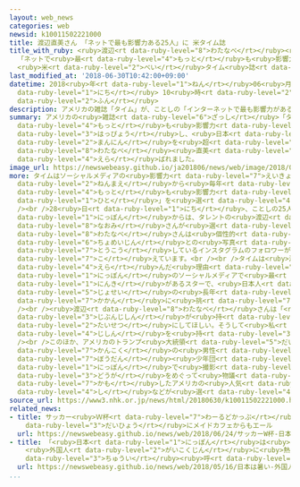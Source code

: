 ```yaml
---
layout: web_news
categories: web
newsid: k10011502221000
title: 渡辺直美さん 「ネットで最も影響力ある25人」に 米タイム誌
title_with_ruby: <ruby>渡辺<rt data-ruby-level="8">わたなべ</rt></ruby><ruby>直美<rt data-ruby-level="8">なおみ</rt></ruby>さん
  「ネットで<ruby>最<rt data-ruby-level="4">もっと</rt></ruby>も<ruby>影響力<rt data-ruby-level="7">えいきょうりょく</rt></ruby>ある25人」に
  <ruby>米<rt data-ruby-level="2">べい</rt></ruby>タイム<ruby>誌<rt data-ruby-level="6">し</rt></ruby>
last_modified_at: '2018-06-30T10:42:00+09:00'
datetime: 2018<ruby>年<rt data-ruby-level="1">ねん</rt></ruby>06<ruby>月<rt data-ruby-level="1">がつ</rt></ruby>30<ruby>日<rt
  data-ruby-level="1">にち</rt></ruby> 10<ruby>時<rt data-ruby-level="2">じ</rt></ruby>42<ruby>分<rt
  data-ruby-level="2">ふん</rt></ruby>
description: アメリカの雑誌「タイム」が、ことしの「インターネットで最も影響力がある25人」を発表し、日本からはＳＮＳのインスタグラムのフォロワーが800万人を超えるタレントの渡辺直美さんが選ばれました。
summary: アメリカの<ruby>雑誌<rt data-ruby-level="6">ざっし</rt></ruby>「タイム」が、ことしの「インターネットで<ruby>最<rt
  data-ruby-level="4">もっと</rt></ruby>も<ruby>影響力<rt data-ruby-level="7">えいきょうりょく</rt></ruby>がある25人」を<ruby>発表<rt
  data-ruby-level="3">はっぴょう</rt></ruby>し、<ruby>日本<rt data-ruby-level="1">にっぽん</rt></ruby>からはＳＮＳのインスタグラムのフォロワーが800<ruby>万人<rt
  data-ruby-level="2">まんにん</rt></ruby>を<ruby>超<rt data-ruby-level="7">こ</rt></ruby>えるタレントの<ruby>渡辺<rt
  data-ruby-level="8">わたなべ</rt></ruby><ruby>直美<rt data-ruby-level="8">なおみ</rt></ruby>さんが<ruby>選<rt
  data-ruby-level="4">えら</rt></ruby>ばれました。
image_url: https://newswebeasy.github.io/ja201806/news/web/image/2018/06/30/K10011502221_1806301039_1806301042_01_02.jpg
more: タイムはソーシャルメディアの<ruby>影響力<rt data-ruby-level="7">えいきょうりょく</rt></ruby>などをもとに、３<ruby>年前<rt
  data-ruby-level="2">ねんまえ</rt></ruby>から<ruby>毎年<rt data-ruby-level="2">まいとし</rt></ruby>、「インターネットで<ruby>最<rt
  data-ruby-level="4">もっと</rt></ruby>も<ruby>影響力<rt data-ruby-level="7">えいきょうりょく</rt></ruby>がある<ruby>人<rt
  data-ruby-level="1">ひと</rt></ruby>」を<ruby>選<rt data-ruby-level="4">えら</rt></ruby>んでいます。<br
  /><br />28<ruby>日<rt data-ruby-level="1">にち</rt></ruby>、ことしの25人が<ruby>発表<rt data-ruby-level="3">はっぴょう</rt></ruby>され、<ruby>日本<rt
  data-ruby-level="1">にっぽん</rt></ruby>からは、タレントの<ruby>渡辺<rt data-ruby-level="8">わたなべ</rt></ruby><ruby>直美<rt
  data-ruby-level="8">なおみ</rt></ruby>さんが<ruby>選<rt data-ruby-level="4">えら</rt></ruby>ばれました。<ruby>渡辺<rt
  data-ruby-level="8">わたなべ</rt></ruby>さんは<ruby>個性的<rt data-ruby-level="5">こせいてき</rt></ruby>なファッションや<ruby>著名人<rt
  data-ruby-level="6">ちょめいじん</rt></ruby>との<ruby>写真<rt data-ruby-level="3">しゃしん</rt></ruby>などを<ruby>投稿<rt
  data-ruby-level="7">とうこう</rt></ruby>しているインスタグラムのフォロワーが800<ruby>万人<rt data-ruby-level="2">まんにん</rt></ruby>を<ruby>超<rt
  data-ruby-level="7">こ</rt></ruby>えています。<br /><br />タイムは<ruby>渡辺<rt data-ruby-level="8">わたなべ</rt></ruby>さんを<ruby>選<rt
  data-ruby-level="4">えら</rt></ruby>んだ<ruby>理由<rt data-ruby-level="3">りゆう</rt></ruby>について、「<ruby>日本<rt
  data-ruby-level="1">にっぽん</rt></ruby>のソーシャルメディアで<ruby>最<rt data-ruby-level="4">もっと</rt></ruby>も<ruby>人気<rt
  data-ruby-level="1">にんき</rt></ruby>があるスターで、<ruby>日本人<rt data-ruby-level="1">にほんじん</rt></ruby><ruby>女性<rt
  data-ruby-level="5">じょせい</rt></ruby>の<ruby>長年<rt data-ruby-level="2">ながねん</rt></ruby>のステレオタイプに<ruby>果敢<rt
  data-ruby-level="7">かかん</rt></ruby>に<ruby>挑<rt data-ruby-level="7">いど</rt></ruby>んでいる」などとしています。<br
  /><br /><ruby>渡辺<rt data-ruby-level="8">わたなべ</rt></ruby>さんは「<ruby>皆<rt data-ruby-level="7">みな</rt></ruby>さんには<ruby>自分自身<rt
  data-ruby-level="3">じぶんじしん</rt></ruby>が<ruby>持<rt data-ruby-level="3">も</rt></ruby>っているものを<ruby>大切<rt
  data-ruby-level="2">たいせつ</rt></ruby>にしてほしい。そうして<ruby>私<rt data-ruby-level="8">わたし</rt></ruby>は<ruby>自信<rt
  data-ruby-level="4">じしん</rt></ruby>を<ruby>持<rt data-ruby-level="3">も</rt></ruby>つことができました」とコメントしています。<br
  /><br />このほか、アメリカのトランプ<ruby>大統領<rt data-ruby-level="5">だいとうりょう</rt></ruby>や、<ruby>韓国<rt
  data-ruby-level="7">かんこく</rt></ruby>の<ruby>男性<rt data-ruby-level="5">だんせい</rt></ruby>アイドルグループ「<ruby>防弾<rt
  data-ruby-level="7">ぼうだん</rt></ruby><ruby>少年団<rt data-ruby-level="5">しょうねんだん</rt></ruby>」、それに<ruby>日本<rt
  data-ruby-level="1">にっぽん</rt></ruby>で<ruby>撮影<rt data-ruby-level="7">さつえい</rt></ruby>した<ruby>動画<rt
  data-ruby-level="3">どうが</rt></ruby>をめぐって<ruby>物議<rt data-ruby-level="4">ぶつぎ</rt></ruby>を<ruby>醸<rt
  data-ruby-level="7">かも</rt></ruby>したアメリカの<ruby>人気<rt data-ruby-level="1">にんき</rt></ruby>ユーチューバー、ローガン・ポール<ruby>氏<rt
  data-ruby-level="4">し</rt></ruby>などが<ruby>選<rt data-ruby-level="4">えら</rt></ruby>ばれています。
source_url: https://www3.nhk.or.jp/news/html/20180630/k10011502221000.html
related_news:
- title: サッカー<ruby>Ｗ杯<rt data-ruby-level="7">わーるどかっぷ</rt></ruby> <ruby>日本<rt data-ruby-level="1">にっぽん</rt></ruby><ruby>代表<rt
    data-ruby-level="3">だいひょう</rt></ruby>にメイドカフェからもエール
  url: https://newswebeasy.github.io/news/web/2018/06/24/サッカーW杯-日本代表にメイドカフェからもエール
- title: 「<ruby>日本<rt data-ruby-level="1">にっぽん</rt></ruby>は<ruby>暑<rt data-ruby-level="3">あつ</rt></ruby>い！」
    <ruby>外国人<rt data-ruby-level="2">がいこくじん</rt></ruby>に<ruby>熱中症<rt data-ruby-level="7">ねっちゅうしょう</rt></ruby><ruby>注意<rt
    data-ruby-level="3">ちゅうい</rt></ruby><ruby>呼<rt data-ruby-level="6">よ</rt></ruby>びかけ
  url: https://newswebeasy.github.io/news/web/2018/05/16/日本は暑い-外国人に熱中症注意呼びかけ
...
```

